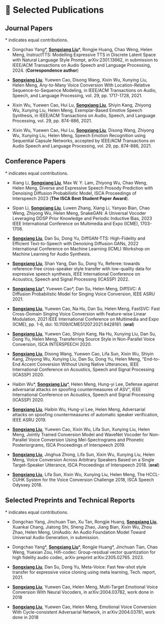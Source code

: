 
# 📝 Selected Publications 
<!-- ## 🎙 Speech Synthesis -->


<!-- <div class='paper-box'><div class='paper-box-image'><div><div class="badge">NeurIPS 2019</div><img src='images/fs.png' alt="sym" width="100%"></div></div>
<div class='paper-box-text' markdown="1"> -->
## Journal Papers

\* indicates equal contributions.

- Dongchao Yang\*, <ins>**Songxiang Liu**</ins>\*, Rongjie Huang, Chao Weng, Helen Meng, InstructTTS: Modelling Expressive TTS in Discrete Latent Space with Natural Language Style Prompt, arXiv:2301.13662, in submission to IEEE/ACM Transactions on Audio Speech and Language Processing, 2024. (**Correspondence author**)

- <ins>**Songxiang Liu**</ins>, Yuewen Cao, Disong Wang, Xixin Wu, Xunying Liu, Helen Meng, Any-to-Many Voice Conversion With Location-Relative Sequence-to-Sequence Modeling, in IEEE/ACM Transactions on Audio, Speech, and Language Processing, vol. 29, pp. 1717-1728, 2021.

- Xixin Wu, Yuewen Cao, Hui Lu, <ins>**Songxiang Liu**</ins>, Shiyin Kang, Zhiyong Wu, Xunying Liu, Helen Meng, Exemplar-Based Emotive Speech Synthesis, in IEEE/ACM Transactions on Audio, Speech, and Language Processing, vol. 29, pp. 874-886, 2021.

- Xixin Wu, Yuewen Cao, Hui Lu, <ins>**Songxiang Liu**</ins>, Disong Wang, Zhiyong Wu, Xunying Liu, Helen Meng, Speech Emotion Recognition using Sequential Capsule Networks, accepted by IEEE/ACM Transactions on Audio Speech and Language Processing, vol. 29, pp. 874-886, 2021.

## Conference Papers

\* indicates equal contributions.

- Xiang Li, <ins>**Songxiang Liu**</ins>, Max W. Y. Lam, Zhiyong Wu, Chao Weng, Helen Meng, Diverse and Expressive Speech Prosody Prediction with Denoising Diffusion Probabilistic Model, ISCA Proceedings of Interspeech 2023 (**The ISCA Best Student Paper Award**).

- Sipan Li, <ins>**Songxiang Liu**</ins>, Luwen Zhang, Xiang Li, Yanyao Bian, Chao Weng, Zhiyong Wu, Helen Meng, SnakeGAN: A Universal Vocoder Leveraging DDSP Prior Knowledge and Periodic Inductive Bias, 2023 IEEE International Conference on Multimedia and Expo (ICME), 1703-1708.

- <ins>**Songxiang Liu**</ins>, Dan Su, Dong Yu, DiffGAN-TTS: High-Fidelity and Efficient Text-to-Speech with Denoising Diffusion GANs, 2022 International Conference on Machine Learning (ICML) Workshop on Machine Learning for Audio Synthesis.

- <ins>**Songxiang Liu**</ins>, Shan Yang, Dan Su, Dong Yu, Referee: towards reference-free cross-speaker style transfer with low-quality data for expressive speech synthesis, IEEE International Conference on Acoustics, Speech and Signal Processing
 (ICASSP) 2022.

- <ins>**Songxiang Liu**</ins>\*, Yuewen Cao\*, Dan Su, Helen Meng, DiffSVC: A Diffusion Probabilistic Model for Singing Voice Conversion, IEEE ASRU 2021.

- <ins>**Songxiang Liu**</ins>, Yuewen Cao, Na Hu, Dan Su, Helen Meng, FastSVC: Fast Cross-Domain Singing Voice Conversion with Feature-wise Linear Modulation, 2021 IEEE International Conference on Multimedia and Expo (ICME), pp. 1-6, doi: 10.1109/ICME51207.2021.9428161. (**oral**)

- <ins>**Songxiang Liu**</ins>, Yuewen Cao, Shiyin Kang, Na Hu, Xunying Liu, Dan Su, Dong Yu, Helen Meng, Transferring Source Style in Non-Parallel Voice Conversion, ISCA INTERSPEECH 2020.

- <ins>**Songxiang Liu**</ins>, Disong Wang, Yuewen Cao, Lifa Sun, Xixin Wu, Shiyin Kang, Zhiyong Wu, Xunying Liu, Dan Su, Dong Yu, Helen Meng, “End-to-End Accent Conversion Without Using Native Utterances, IEEE International Conference on Acoustics, Speech and Signal Processing
 (ICASSP) 2020.

- Haibin Wu\*, <ins>**Songxiang Liu**</ins>\*, Helen Meng, Hung-yi Lee, Defense against adversarial attacks on spoofing countermeasures of ASV”, IEEE International Conference on Acoustics, Speech and Signal Processing
(ICASSP) 2020.

- <ins>**Songxiang Liu**</ins>, Haibin Wu, Hung-yi Lee, Helen Meng, Adversarial attacks on spoofing countermeasures of automatic speaker verification, IEEE ASRU 2019.

- <ins>**Songxiang Liu**</ins>, Yuewen Cao, Xixin Wu, Lifa Sun, Xunying Liu, Helen Meng, Jointly Trained Conversion Model and WaveNet Vocoder for Non-Parallel Voice Conversion Using Mel-Spectrograms and Phonetic Posteriorgrams, ISCA Proceedings of Interspeech 2019.

- <ins>**Songxiang Liu**</ins>, Jinghua Zhong, Lifa Sun, Xixin Wu, Xunying Liu, Helen Meng, Voice Conversion Across Arbitrary Speakers Based on a Single Target-Speaker Utterance, ISCA Proceedings of Interspeech 2018. (**oral**)

- <ins>**Songxiang Liu**</ins>, Lifa Sun, Xixin Wu, Xunying Liu, Helen Meng, The HCCL-CUHK System for the Voice Conversion Challenge 2018, ISCA Speech Odyssey 2018.

## Selected Preprints and Technical Reports
\* indicates equal contributions.

- Dongchao Yang, Jinchuan Tian, Xu Tan, Rongjie Huang, <ins>**Songxiang Liu**</ins>, Xuankai Chang, Jiatong Shi, Sheng Zhao, Jiang Bian, Xixin Wu, Zhou Zhao, Helen Meng, UniAudio: An Audio Foundation Model Toward Universal Audio Generation, in submission.

- Dongchao Yang\*, <ins>**Songxiang Liu**</ins>*, Rongjie Huang\*, Jinchuan Tian, Chao Weng, Yuexian Zou, Hifi-codec: Group-residual vector quantization for high fidelity audio codec, arXiv preprint arXiv:2305.02765. 2023.

- <ins>**Songxiang Liu**</ins>, Dan Su, Dong Yu, Meta-Voice: Fast few-shot style transfer for expressive voice cloning using meta learning, Tech. report, 2021.

- <ins>**Songxiang Liu**</ins>, Yuewen Cao, Helen Meng, Multi-Target Emotional Voice Conversion With Neural Vocoders, in arXiv:2004.03782, work done in 2018

- <ins>**Songxiang Liu**</ins>, Yuewen Cao, Helen Meng, Emotional Voice Conversion With Cycle-consistent Adversarial Network, in arXiv:2004.03781, work done in 2018

